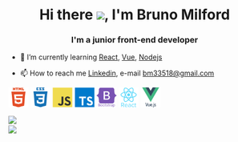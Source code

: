<h1 align="center">Hi there <img src="https://raw.githubusercontent.com/kaueMarques/kaueMarques/master/hi.gif">, I'm Bruno Milford</h1>
<h3 align="center">I'm a junior front-end developer</h3>

- 🌱 I’m currently learning [React](https://pt-br.reactjs.org), [Vue](https://vuejs.org), [Nodejs](https://nodejs.org/en/)

- 📫 How to reach me [Linkedin](https://www.linkedin.com/in/bruno-milford-de-oliveira-848958151/), e-mail [bm33518@gmail.com](bm33518@gmail.com)

<p align="left">
<img src="https://raw.githubusercontent.com/devicons/devicon/master/icons/html5/html5-plain-wordmark.svg" alt="html5"  width="40" height="40"/>
<img src="https://raw.githubusercontent.com/devicons/devicon/master/icons/css3/css3-plain-wordmark.svg" alt="css3"  width="40" height="40"/>
<img src="https://raw.githubusercontent.com/devicons/devicon/master/icons/javascript/javascript-original.svg" alt="javascript" width="40" height="40"/>
<img src="https://raw.githubusercontent.com/devicons/devicon/master/icons/typescript/typescript-plain.svg" alt="react" width="40" height="40"/>
<img src="https://raw.githubusercontent.com/devicons/devicon/master/icons/bootstrap/bootstrap-plain-wordmark.svg" alt="react" width="40" height="40"/>
<img src="https://raw.githubusercontent.com/devicons/devicon/master/icons/react/react-original-wordmark.svg" alt="react" width="40" height="40"/>
<img src="https://raw.githubusercontent.com/devicons/devicon/master/icons/vuejs/vuejs-original-wordmark.svg" alt="react" width="40" height="40"/>
</p>

<div>
  <img height="180em" src="https://github-readme-stats.vercel.app/api?username=Bruno-Milford&count_private=true&show_icons=true&theme=algolia&&include_all_commits=true"/>
  <br />
  <img height="180em" src="https://github-readme-stats-eight-theta.vercel.app/api/top-langs/?username=Bruno-Milford&layout=compact&langs_count=8&theme=tokyonight"/>
</div>

<!--
  <img height="180em" src="https://github-readme-stats-eight-theta.vercel.app/api/top-langs/?username=Bruno-Milford&layout=compact&langs_count=8&theme=tokyonight"/>
-->

<!--
**Bruno-Milford/Bruno-Milford** is a ✨ _special_ ✨ repository because its `README.md` (this file) appears on your GitHub profile.

Here are some ideas to get you started:

- 🔭 I’m currently working on ...
- 🌱 I’m currently learning ...
- 👯 I’m looking to collaborate on ...
- 🤔 I’m looking for help with ...
- 💬 Ask me about ...
- 📫 How to reach me: ...
- 😄 Pronouns: ...
- ⚡ Fun fact: ...
-->
